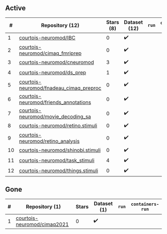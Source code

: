 ## Active
| # | Repository (12) | Stars (8) | Dataset (12) | `run` | `containers-run` |
| --- | --- | --- | --- | --- | --- |
| 1 | [courtois-neuromod/IBC](https://github.com/courtois-neuromod/IBC) | 0 | :heavy_check_mark: |  |  |
| 2 | [courtois-neuromod/cimaq_fmriprep](https://github.com/courtois-neuromod/cimaq_fmriprep) | 0 | :heavy_check_mark: |  |  |
| 3 | [courtois-neuromod/cneuromod](https://github.com/courtois-neuromod/cneuromod) | 3 | :heavy_check_mark: |  |  |
| 4 | [courtois-neuromod/ds_prep](https://github.com/courtois-neuromod/ds_prep) | 1 | :heavy_check_mark: |  |  |
| 5 | [courtois-neuromod/fnadeau_cimaq_preproc](https://github.com/courtois-neuromod/fnadeau_cimaq_preproc) | 0 | :heavy_check_mark: |  |  |
| 6 | [courtois-neuromod/friends_annotations](https://github.com/courtois-neuromod/friends_annotations) | 0 | :heavy_check_mark: |  |  |
| 7 | [courtois-neuromod/movie_decoding_sa](https://github.com/courtois-neuromod/movie_decoding_sa) | 0 | :heavy_check_mark: |  |  |
| 8 | [courtois-neuromod/retino.stimuli](https://github.com/courtois-neuromod/retino.stimuli) | 0 | :heavy_check_mark: |  |  |
| 9 | [courtois-neuromod/retino_analysis](https://github.com/courtois-neuromod/retino_analysis) | 0 | :heavy_check_mark: |  |  |
| 10 | [courtois-neuromod/shinobi.stimuli](https://github.com/courtois-neuromod/shinobi.stimuli) | 0 | :heavy_check_mark: |  |  |
| 11 | [courtois-neuromod/task_stimuli](https://github.com/courtois-neuromod/task_stimuli) | 4 | :heavy_check_mark: |  |  |
| 12 | [courtois-neuromod/things.stimuli](https://github.com/courtois-neuromod/things.stimuli) | 0 | :heavy_check_mark: |  |  |

## Gone
| # | Repository (1) | Stars | Dataset (1) | `run` | `containers-run` |
| --- | --- | --- | --- | --- | --- |
| 1 | [courtois-neuromod/cimaq2021](https://github.com/courtois-neuromod/cimaq2021) | 0 | :heavy_check_mark: |  |  |
